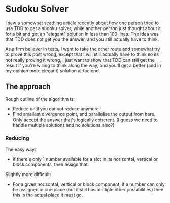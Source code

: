 # Sudoku Solver

I saw a somewhat scathing article recently about how one person tried to use TDD
to get a sudoku solver, while another person just thought about it for a bit and
got an "elegant" solution in less than 100 lines. The idea was that TDD does not
get you the answer, and you still actually have to think.

As a firm believer in tests, I want to take the other route and somewhat try to
prove this post wrong, except that I will still actually have to think so its
not really proving it wrong, I just want to show that TDD can still get the
result if you're willing to think along the way, and you'll get a better (and in
my opinion more elegant) solution at the end.

## The approach

Rough outline of the algorithm is:

- Reduce until you cannot reduce anymore
- Find smallest divergence point, and parallelise the output from here. Only
  accept the answer that's logically coherent. (I guess we need to handle
  multiple solutions and no solutions also?)

### Reducing

The easy way:

- if there's only 1 number available for a slot in its horizontal, vertical or
  block components, then assign that.

Slightly more difficult:

- For a given horizontal, vertical or block component, if a number can only
  be assigned in one place (but it still has multiple other possibilities) then
  this is the actual place it must go.
